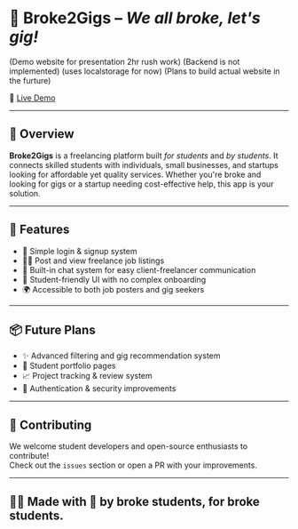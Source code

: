 # 💼 Broke2Gigs – *We all broke, let's gig!*
(Demo website for presentation 2hr rush work)
(Backend is not implemented) (uses localstorage for now)
(Plans to build actual website in the furture)

🚀 [Live Demo](https://broke2gigs.vercel.app)

---

## 📝 Overview

**Broke2Gigs** is a freelancing platform built *for students* and *by students*. It connects skilled students with individuals, small businesses, and startups looking for affordable yet quality services. Whether you're broke and looking for gigs or a startup needing cost-effective help, this app is your solution.

---

## 🎯 Features

- 🔐 Simple login & signup system  
- 🧑‍💼 Post and view freelance job listings  
- 💬 Built-in chat system for easy client-freelancer communication  
- 🧾 Student-friendly UI with no complex onboarding  
- 🌍 Accessible to both job posters and gig seekers

---

## 📦 Future Plans

- ✨ Advanced filtering and gig recommendation system  
- 📄 Student portfolio pages  
- 📈 Project tracking & review system  
- 🔐 Authentication & security improvements

---

## 🤝 Contributing

We welcome student developers and open-source enthusiasts to contribute!  
Check out the `issues` section or open a PR with your improvements.


---

## 🧑‍💻 Made with 💙 by broke students, for broke students.
